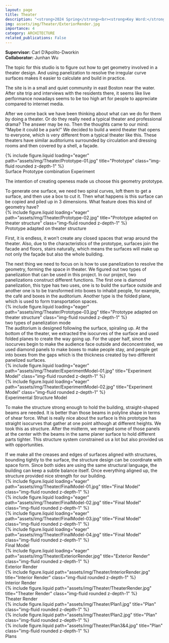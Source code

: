```yaml
---
layout: page
title: Theater
description: "<strong>2024 Spring</strong><br><strong>Key Word:</strong> Theater Design; Geometry Panalization; Grasshopper-based design"
img: assets/img/Theater/ExteriorRender.jpg
importance: 4
category: ARCHITECTURE
related_publications: False
---
```


<!-- Every project has a beautiful feature showcase page.
It's easy to include images in a flexible 3-column grid format.
Make your photos 1/3, 2/3, or full width. -->

<!-- To give your project a background in the portfolio page, just add the img tag to the front matter like so:

    ---
    layout: page
    title: project
    description: a project with a background image
    img: /assets/img/12.jpg
    --- -->

<style>
.page-content, .post-content {
  text-align: justify;
  text-justify: inter-word;
}
</style>

<div class="row">
    <div class="col-sm mb-3 mt-md-0">
        <strong>Supervisor:</strong> Carl D’Apolito-Dworkin
    </div>
    <div class="col-sm mb-3 mt-md-0">
        <strong>Collaborator:</strong> Junhan Wu
    </div>
</div>

<p>The topic for this studio is to figure out how to get geometry involved in a theater design. And using panelization to resolve the irregular curve surfaces makes it easier to calculate and build in practice.</p>
<p>The site is in a small and quiet community in east Boston near the water. After site trip and interviews with the residents there, it seems like live performance nowadays seems to be too high art for people to appreciate compared to internet media.</p>
<p>After we come back we have been thinking about what can we do for them by doing a theater. Or do they really need a typical theater and professional drama? The answer may be no. Then the thoughts came to our mind: “Maybe it could be a park!” We decided to build a weird theater that opens to everyone, which is very different from a typical theater like this. These theaters have similar auditoriums surrounded by circulation and dressing rooms and then covered by a shell, a façade.</p>
<div class="row">
    <div class="col-sm mt-3 mt-md-0">
        {% include figure.liquid loading="eager" path="assets/img/Theater/Prototype-01.jpg" title="Prototype" class="img-fluid rounded z-depth-1" %}
    </div>
</div>
<div class="caption">
    Surface Prototype combination Experiment
</div>
<p>The intention of creating openess made us choose this geometry prototype.</p>
To generate one surface, we need two spiral curves, loft them to get a surface, and then use a box to cut it. Then what happens is this surface can be copied and piled up in 3 dimensions. What feature does this kind of geometry have?
<div class="row">
    <div class="col-sm mt-3 mt-md-0">
        {% include figure.liquid loading="eager" path="assets/img/Theater/Prototype-02.jpg" title="Prototype adapted on theater structure" class="img-fluid rounded z-depth-1" %}
    </div>
</div>
<div class="caption">
    Prototype adapted on theater structure
</div>
<p>First, it is endless, it won’t create any closed spaces that wrap around the theater. Also, due to the characteristics of the prototype, surfaces join the facade and floors, stairs naturally, which means the surfaces will make up not only the façade but also the whole building.</p>
The next thing we need to focus on is how to use panelization to resolve the geometry, forming the space in theater. We figured out two types of panelization that can be used in this project. In our project, two panelizations construct different functions. The first one is diamond panelization, this type has two uses, one is to build the surface outside and another one is to be transformed into boxes to inhabit people, for example, the café and boxes in the auditorium. Another type is the folded plane, which is used to form transportation spaces.
<div class="row">
    <div class="col-sm mt-3 mt-md-0">
        {% include figure.liquid loading="eager" path="assets/img/Theater/Prototype-03.jpg" title="Prototype adapted on theater structure" class="img-fluid rounded z-depth-1" %}
    </div>
</div>
<div class="caption">
    two types of panelization mode
</div>
The auditorium is designed following the surface, spiraling up. At the bottom of the theater, we extracted the isocurves of the surface and used folded planes to create the way going up. For the upper half, since the isocurves begin to make the audience face outside and deconcentrated, we used diamond panels to make boxes to make people stay, and people get into boxes from the gaps which is the thickness created by two different panelized surfaces.
<div class="row">
    <div class="col-sm mt-3 mt-md-0">
        {% include figure.liquid loading="eager" path="assets/img/Theater/ExperimentModel-01.jpg" title="Experiment Model" class="img-fluid rounded z-depth-1" %}
    </div>
    <div class="col-sm mt-3 mt-md-0">
        {% include figure.liquid loading="eager" path="assets/img/Theater/ExperimentModel-02.jpg" title="Experiment Model" class="img-fluid rounded z-depth-1" %}
    </div>
</div>
<div class="caption">
    Experimental Structure Model
</div>
<p>To make the structure strong enough to hold the building, straight-shaped beams are needed. It is better than those beams in polyline shape in terms of shear force. What is really nice about the surface is this prototype has straight isocurves that gather at one point although at different heights. We took this as structure. After the midterm, we merged some of those panels at the center with the beams in the same planer surface to hold different parts tighter. This structure system constrained us a lot but also provided us with opportunities.</p>
If we make all the creases and edges of surfaces aligned with structures, bounding tightly to the surface, the structure design can be coordinate with space form. Since both sides are using the same structural language, the building can keep a subtle balance itself. Once everything aligned up, the structure provided nice strength for our building.
<div class="row">
    <div class="row">
        <div class="col-sm mt-3 mt-md-0">
            {% include figure.liquid loading="eager" path="assets/img/Theater/FinalModel-01.jpg" title="Final Model" class="img-fluid rounded z-depth-1" %}
        </div>
    </div>
    <div class="row">
        <div class="col-sm mt-3 mt-md-0">
            {% include figure.liquid loading="eager" path="assets/img/Theater/FinalModel-02.jpg" title="Final Model" class="img-fluid rounded z-depth-1" %}
        </div>
        <div class="col-sm mt-3 mt-md-0">
            {% include figure.liquid loading="eager" path="assets/img/Theater/FinalModel-03.jpg" title="Final Model" class="img-fluid rounded z-depth-1" %}
        </div>
        <div class="col-sm mt-3 mt-md-0">
            {% include figure.liquid loading="eager" path="assets/img/Theater/FinalModel-04.jpg" title="Final Model" class="img-fluid rounded z-depth-1" %}
        </div>
    </div>
</div>
<div class="caption">
    Final Model
</div>

<div class="row justify-content-sm-center">
    <div class="row">
        <div class="col-sm mt-3 mt-md-0">
            {% include figure.liquid loading="eager" path="assets/img/Theater/ExteriorRender.jpg" title="Exterior Render" class="img-fluid rounded z-depth-1" %}
            <div class="caption">
                Exterior Render
            </div>
        </div>
    </div>    
    <div class="col-sm mt-3 mt-md-0">
        {% include figure.liquid path="assets/img/Theater/InteriorRender.jpg" title="Interior Render" class="img-fluid rounded z-depth-1" %}
        <div class="caption">
            Interior Render
        </div>
    </div>
    <div class="col-sm mt-3 mt-md-0">
        {% include figure.liquid path="assets/img/Theater/TheaterRender.jpg" title="Theater Render" class="img-fluid rounded z-depth-1" %}
        <div class="caption">
            Theater Render
        </div>
    </div>
</div>

<div class="row justify-content-sm-center">
    <div class="col-sm mt-3 mt-md-0">
        {% include figure.liquid path="assets/img/Theater/Plan1.jpg" title="Plan" class="img-fluid rounded z-depth-1" %}
    </div>
    <div class="col-sm mt-3 mt-md-0">
        {% include figure.liquid path="assets/img/Theater/Plan2.jpg" title="Plan" class="img-fluid rounded z-depth-1" %}
    </div>
    <div class="col-sm mt-3 mt-md-0">
        {% include figure.liquid path="assets/img/Theater/Plan3&4.jpg" title="Plan" class="img-fluid rounded z-depth-1" %}
    </div>
</div>
<div class="caption">
    Plans
</div>
